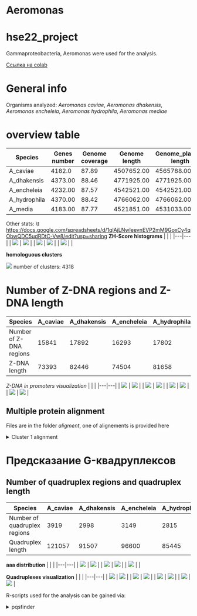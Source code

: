 # Aeromonas
# hse22_project
Gammaproteobacteria, Aeromonas were used for the analysis.

[Ссылка на colab](https://colab.research.google.com/drive/1_5P72lwLC4ZLEUQdjOeQWWKfvtPD_CWY?usp=sharing)

# General info
Organisms analyzed: *Aeromonas caviae*, *Aeromonas dhakensis*, *Aeromonas encheleia*, *Aeromonas hydrophila*, *Aeromonas mediae* 

# overview table

| Species  |  Genes number | Genome coverage | Genome length | Genome_plasmid length | Number of sequences |
|---|--|--|---|--|---|
| A_caviae | 4182.0 | 87.89 | 4507652.00 | 4565788.00 | 2.00 |
| A_dhakensis  | 4373.00 | 88.46  | 4771925.00 | 4771925.00 | 1.00 |
| A_encheleia | 4232.00  | 87.57 | 4542521.00 | 4542521.00 | 1.00 |
| A_hydrophila  | 4370.00 | 88.42 | 4766062.00 | 4766062.00 | 1.00 |
| A_media | 4183.00 | 87.77 | 4521851.00 | 4531033.00 | 2.00 |

Other stats: \t
https://docs.google.com/spreadsheets/d/1qlAjLNwIeevnEVP2mM9GoxCy4qObwQDC5udRDtC-Vw8/edit?usp=sharing
**ZH-Score histograms**
|   |   |
|---|---|
| ![](./histograms/A_caviae.png) | ![](./histograms/A_dhakensis.png)  |
|  ![](./histograms/A_hydrophila.png) | ![](./histograms/A_encheleia.png)  |
| ![](./histograms/A_media.png)  |  |

**homologuous clusters**

![](./histograms/clusters.png)
number of clusters: 4318


# Number of Z-DNA regions and Z-DNA length

| Species  |  A_caviae	| A_dhakensis |	A_encheleia	| A_hydrophila | A_media |
|---|--|--|---|--|---|
| Number of Z-DNA regions| 15841 |	17892 |	16293 |	17802 |	14705 | 
| Z-DNA length  | 73393	| 82446	| 74504	| 81658 |	68094 |


*Z-DNA in promoters visualization*
|   |   |
|---|---|
| ![](./visualization/cluster1.png) | ![](./visualization/cluster2.png)  |
|  ![](./visualization/cluster3.png) | ![](./visualization/cluster4.png)  |
| ![](./visualization/cluster5.png)  | ![](./visualization/cluster6.png)   |
| ![](./visualization/cluster7.png)  | ![](./visualization/cluster8.png)   |


## Multiple protein alignment
Files are in the folder *aligment*, one of alignements is provided here

<details>
<summary>Cluster 1 alignment</summary>

```
WP_042880284.1      MLTVRAARADDLGAIVKLERYCFPPEVAFGRSRWHYLLNQAKGRTLLLQDEKAQVMGYVS
WP_041206513.1      MLTVRAARTDDLGAIVKLERYCFPPEVAFGRSRWHYLLSHARGRTLLLLDEKAQLMGYLS
WP_042651955.1      MLTLRAARTDDLGAIVKLERYCFPPEVAFGRSRWHYLLTQAKGRTLLLLDDKAQLMGYLS
WP_226014131.1      MLTVRAARTDDLGAIVKLERYCFPPEVAFGRSRWHYLLTQAKGRTLLVLDQQEQLMGYLC
WP_024946079.1      MLTVRAARTDDLGAIVKLERYCFPPEVAFGRSRWHYLLTHAKGRTLLVLDQQEQLMGYLC
                    ***:****:*****************************.:*:*****: *:: *:***:.

WP_042880284.1      VLEHKGWDRLIIQTLAIRWTVRRQGWARRLLEQVIREGREAGWGAIRLEVADANPEARTL
WP_041206513.1      VLEHRGWNRLIIQTLAIRWTVRRQGWARRLLEQVIREGREAGWGAIRLEVADANPEAQTL
WP_042651955.1      VLEHRGWDRLVIQTLAIRWTVRRQGWARRMLEQVIQEGRQAGWGAIRLEVADANPEAQTL
WP_226014131.1      LLEHRGWDRLIIQTLAIRWTIRRQGWARRLLEQVVREGKEAGWGAIRLEVGDANEEAQAL
WP_024946079.1      LLEHRGWDRLIIQTLAIRWTIRRQGWARRLLEQVIQEGKEAGWGAIRLEVGDANEEAQAL
                    :***:**:**:*********:********:****::**::**********.*** **::*

WP_042880284.1      YQGLGFRPGVRLPDYYGPGQHAHRLVLALGDERQEPS--
WP_041206513.1      YHGLGFRPRLRLPDYYGPGQHAHRLVLALKQA-------
WP_042651955.1      YQRLGFRPRLRLPDYYGPGLHAHRLVLPLGSGEQGLA--
WP_226014131.1      YRGLGFRPRQKLLDYYGHGQHAHRLVLKLAGERREEERG
WP_024946079.1      YRELGFRPRQKLPDYYGHGQHAHRLVLALKQA-------
                    *: *****  :* **** * ******* *          

```
 
</details>

# Предсказание G-квадруплексов

## Number of quadruplex regions and quadruplex length

| Species  |  A_caviae	| A_dhakensis |	A_encheleia	| A_hydrophila | A_media |
|---|--|--|---|--|---|
| Number of quadruplex regions | 3919	| 2998 |	3149 |	2815 |	3302 | 
| Quadruplex length  | 121057 |	91507 |	96600 |	85445 |	101636 |


**aaa distribution**
|   |   |
|---|---|
| ![](./histograms/A_caviae_quadruplex.png) | ![](./histograms/A_dhakensis_quadruplex.png)  |
| ![](./histograms/A_encheleia_quadruplex.png) | ![](./histograms/A_hydrophila_quadruplex.png)  |
| ![](./histograms/A_media_quadruplex.png)  |  |


**Quadruplexes visualization**
|   |   |
|---|---|
| ![](./visualization/quadruplexes/cluster1.png) | ![](./visualization/quadruplexes/cluster2.png)  |
|  ![](./visualization/quadruplexes/cluster3.png) | ![](./visualization/quadruplexes/cluster4.png)  |
| ![](./visualization/quadruplexes/cluster5.png)  | ![](./visualization/quadruplexes/cluster6.png)   |
| ![](./visualization/quadruplexes/cluster7.png)  | ![](./visualization/quadruplexes/cluster8.png)   |

R-scripts used for the analysis can be gained via:
<details>
<summary>pqsfinder</summary>

```
!wget https://raw.githubusercontent.com/narek01/hse22_project/main/pqsfinder.r
  
```
  
<details>
<summary>configure</summary>
  
```
  
!wget https://raw.githubusercontent.com/narek01/hse22_project/main/configure.r

```
<details>
